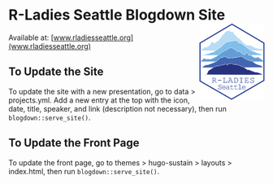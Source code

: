 # R-Ladies Seattle Blogdown Site <img src='static/img/hex_big.png' align="right" height="150" />



Available at: [www.rladiesseattle.org](www.rladiesseattle.org)

## To Update the Site

To update the site with a new presentation, go to data > projects.yml. Add a new entry at the top with the icon, date, title, speaker, and link (description not necessary), then run `blogdown::serve_site()`.

## To Update the Front Page

To update the front page, go to themes > hugo-sustain > layouts > index.html, then run `blogdown::serve_site()`.